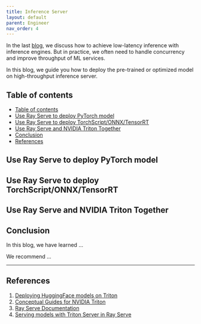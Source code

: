 ```yaml
---
title: Inference Server
layout: default
parent: Engineer
nav_order: 4
---
```


In the last [blog](https://jason-cs18.github.io/ml-engineering/inference_engine.html), we discuss how to achieve low-latency inference with inference engines. But in practice, we often need to handle concurrency and improve throughput of ML services. 

In this blog, we guide you how to deploy the pre-trained or optimized model on high-throughput inference server.

## Table of contents
- [Table of contents](#table-of-contents)
- [Use Ray Serve to deploy PyTorch model](#use-ray-serve-to-deploy-pytorch-model)
- [Use Ray Serve to deploy TorchScript/ONNX/TensorRT](#use-ray-serve-to-deploy-torchscriptonnxtensorrt)
- [Use Ray Serve and NVIDIA Triton Together](#use-ray-serve-and-nvidia-triton-together)
- [Conclusion](#conclusion)
- [References](#references)

## Use Ray Serve to deploy PyTorch model

## Use Ray Serve to deploy TorchScript/ONNX/TensorRT

## Use Ray Serve and NVIDIA Triton Together

## Conclusion
In this blog, we have learned ...

We recommend ...

---

## References
1. [Deploying HuggingFace models on Triton](https://github.com/triton-inference-server/tutorials/blob/main/HuggingFace/README.md#deploying-on-the-python-backend)
2. [Conceptual Guides for NVIDIA Triton](https://github.com/triton-inference-server/tutorials/tree/main/Conceptual_Guide)
3. [Ray Serve Documentation](https://docs.ray.io/en/latest/serve/index.html)
4. [Serving models with Triton Server in Ray Serve](https://docs.ray.io/en/latest/serve/tutorials/triton-server-integration.html)